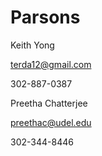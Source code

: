 # Parsons

Keith Yong

terda12@gmail.com

302-887-0387

Preetha Chatterjee

preethac@udel.edu

302-344-8446
